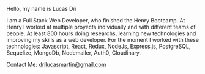 Hello, my name is Lucas Dri

I am a Full Stack Web Developer, who finished the Henry Bootcamp. At Henry I worked at multiple proyects individually and with different teams of people. At least 800 hours doing researchs, learning new technologies and improving my skills as a web developer.
For the moment I worked with these technologies: Javascript, React, Redux, NodeJs, Express.js, PostgreSQL, Sequelize, MongoDb, Nodemailer, Auth0, Cloudinary.

Contact Me: drilucasmartin@gmail.com
